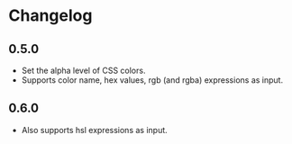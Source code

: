 # Changelog

## 0.5.0

- Set the alpha level of CSS colors.
- Supports color name, hex values, rgb (and rgba) expressions as input.

## 0.6.0

- Also supports hsl expressions as input.
